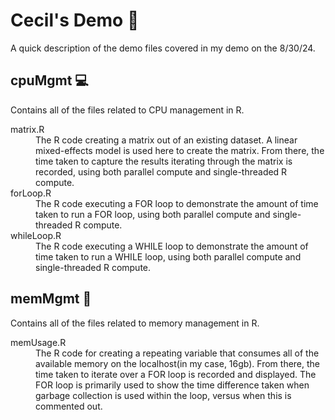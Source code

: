 # Cecil's Demo :open_book:
A quick description of the demo files covered in my demo on the 8/30/24.

## cpuMgmt :computer:
Contains all of the files related to CPU management in R.

<dl>
<dt>matrix.R</dt> 
<dd>The R code creating a matrix out of an existing dataset. A linear mixed-effects model is used here to create the matrix. From there, the time taken to capture the results iterating through the matrix is recorded, using both parallel compute and single-threaded R compute.</dd>

<dt>forLoop.R</dt> 
<dd>The R code executing a FOR loop to demonstrate the amount of time taken to run a FOR loop, using both parallel compute and single-threaded R compute.</dd>

<dt>whileLoop.R</dt> 
<dd>The R code executing a WHILE loop to demonstrate the amount of time taken to run a WHILE loop, using both parallel compute and single-threaded R compute.</dd>
</dl>

## memMgmt :abacus:
Contains all of the files related to memory management in R.
<dl>
<dt>memUsage.R</dt>
<dd>The R code for creating a repeating variable that consumes all of the available memory on the localhost(in my case, 16gb). From there, the time taken to iterate over a FOR loop is recorded and displayed. The FOR loop is primarily used to show the time difference taken when garbage collection is used within the loop, versus when this is commented out.</dd>
</dl>
